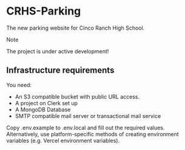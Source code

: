 # CRHS-Parking

The new parking website for Cinco Ranch High School.

> [!NOTE]  
> The project is under active development!

## Infrastructure requirements

You need:

- An S3 compatible bucket with public URL access.
- A project on Clerk set up
- A MongoDB Database
- SMTP compatible mail server or transactional mail service

Copy .env.example to .env.local and fill out the required values. Alternatively, use platform-specific methods of creating environment variables (e.g. Vercel environment variables).
